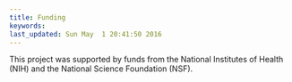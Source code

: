 ```yaml
---
title: Funding
keywords: 
last_updated: Sun May  1 20:41:50 2016
---
```


This project was supported by funds from the National Institutes of
Health (NIH) and the National Science Foundation (NSF).

